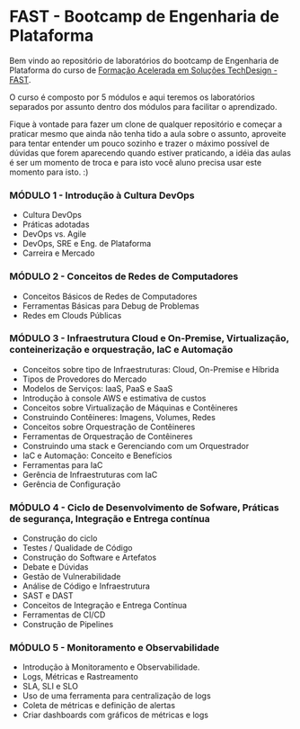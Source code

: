 # FAST - Bootcamp de Engenharia de Plataforma


Bem vindo ao repositório de laboratórios do bootcamp de Engenharia de Plataforma do curso de [Formação Acelerada em Soluções TechDesign - FAST](https://cesar.shcool/fast).

O curso é composto por 5 módulos e aqui teremos os laboratórios separados por assunto dentro dos módulos para facilitar o aprendizado. 

Fique à vontade para fazer um clone de qualquer repositório e começar a praticar mesmo que ainda não tenha tido a aula sobre o assunto, aproveite para tentar entender um pouco sozinho e trazer o máximo possível de dúvidas que forem aparecendo quando estiver praticando, a idéia das aulas é ser um momento de troca e para isto você aluno precisa usar este momento para isto. :)


### MÓDULO 1 - Introdução à Cultura DevOps
 - Cultura DevOps
 - Práticas adotadas
 - DevOps vs. Agile
 - DevOps, SRE e Eng. de Plataforma
 - Carreira e Mercado
  
### MÓDULO 2 - Conceitos de Redes de Computadores
 - Conceitos Básicos de Redes de Computadores
 - Ferramentas Básicas para Debug de Problemas
 - Redes em Clouds Públicas
  
### MÓDULO 3 - Infraestrutura Cloud e On-Premise, Virtualização, conteinerização e orquestração, IaC e Automação
 - Conceitos sobre tipo de Infraestruturas: Cloud, On-Premise e Híbrida
 - Tipos de Provedores do Mercado
 - Modelos de Serviços: IaaS, PaaS e SaaS
 - Introdução à console AWS e estimativa de custos
 - Conceitos sobre Virtualização de Máquinas e Contêineres
 - Construindo Contêineres: Imagens, Volumes, Redes
 - Conceitos sobre Orquestração de Contêineres
 - Ferramentas de Orquestração de Contêineres
 - Construindo uma stack e Gerenciando com um Orquestrador
 - IaC e Automação: Conceito e Benefícios
 - Ferramentas para IaC
 - Gerência de Infraestruturas com IaC
 - Gerência de Configuração
  
### MÓDULO 4 - Ciclo de Desenvolvimento de Sofware, Práticas de segurança, Integração e Entrega contínua
 - Construção do ciclo
 - Testes / Qualidade de Código
 - Construção do Software e Artefatos
 - Debate e Dúvidas
 - Gestão de Vulnerabilidade
 - Análise de Código e Infraestrutura
 - SAST e DAST
 - Conceitos de Integração e Entrega Contínua
 - Ferramentas de CI/CD
 - Construção de Pipelines
  
### MÓDULO 5 - Monitoramento e Observabilidade
 - Introdução à Monitoramento e Observabilidade.
 - Logs, Métricas e Rastreamento
 - SLA, SLI e SLO
 - Uso de uma ferramenta para centralização de logs
 - Coleta de métricas e definição de alertas
 - Criar dashboards com gráficos de métricas e logs
